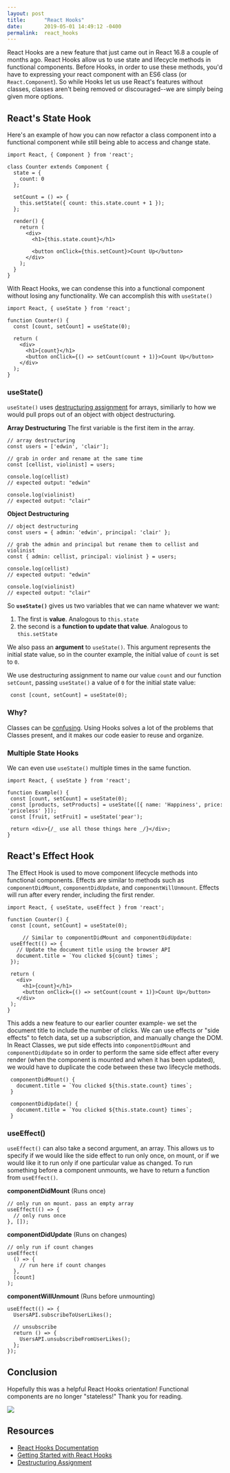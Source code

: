 ```yaml
---
layout: post
title:      "React Hooks"
date:       2019-05-01 14:49:12 -0400
permalink:  react_hooks
---
```



React Hooks are a new feature that just came out in React 16.8 a couple of months ago. React Hooks allow us to use state and lifecycle methods in functional components. Before Hooks, in order to use these methods, you'd have to expressing your react component with an ES6 class (or `React.Component`). So while Hooks let us use React's features without classes, classes aren't being removed or discouraged--we are simply being given more options.

## **React's State Hook**

Here's an example of how you can now refactor a class component into a functional component while still being able to access and change state.

```
import React, { Component } from 'react';

class Counter extends Component {
  state = {
    count: 0
  };

  setCount = () => {
    this.setState({ count: this.state.count + 1 });
  };

  render() {
    return (
      <div>
        <h1>{this.state.count}</h1>

        <button onClick={this.setCount}>Count Up</button>
      </div>
    );
  }
}
```

With React Hooks, we can condense this into a functional component without losing any functionality. We can accomplish this with `useState()`

```
import React, { useState } from 'react';

function Counter() {
  const [count, setCount] = useState(0);

  return (
    <div>
      <h1>{count}</h1>
      <button onClick={() => setCount(count + 1)}>Count Up</button>
    </div>
  );
}
```

### **useState()**

`useState()` uses [destructuring assignment](https://developer.mozilla.org/en-US/docs/Web/JavaScript/Reference/Operators/Destructuring_assignment) for arrays, similiarly to how we would pull props out of an object with object destructuring.

**Array Destructuring**
The first variable is the first item in the array.
```
// array destructuring
const users = ['edwin', 'clair'];

// grab in order and rename at the same time
const [cellist, violinist] = users;

console.log(cellist)
// expected output: "edwin"

console.log(violinist)
// expected output: "clair"
```

**Object Destructuring**
```
// object destructuring
const users = { admin: 'edwin', principal: 'clair' };

// grab the admin and principal but rename them to cellist and violinist
const { admin: cellist, principal: violinist } = users;

console.log(cellist)
// expected output: "edwin"

console.log(violinist)
// expected output: "clair"
```

So **`useState()`** gives us two variables that we can name whatever we want:
1. The first is **value**. Analogous to `this.state`
2. the second is a **function to update that value**. Analogous to `this.setState`

We also pass an **argument** to `useState()`. This argument represents the initial state value, so in the counter example, the initial value of `count` is set to `0`.

We use destructuring assignment to name our value `count` and our function `setCount`, passing `useState()` a value of `0` for the initial state value:
```
 const [count, setCount] = useState(0);
 ```
 
### **Why?**
 Classes can be [confusing](https://reactjs.org/docs/hooks-intro.html#classes-confuse-both-people-and-machines). Using Hooks solves a lot of the problems that Classes present, and it makes our code easier to reuse and organize.
 
### **Multiple State Hooks**
 We can even use `useState()` multiple times in the same function.
 ```
 import React, { useState } from 'react';

function Example() {
  const [count, setCount] = useState(0);
  const [products, setProducts] = useState([{ name: 'Happiness', price: 'priceless' }]);
  const [fruit, setFruit] = useState('pear');

  return <div>{/_ use all those things here _/}</div>;
}
 ```
 
 ## **React's Effect Hook**
 The Effect Hook is used to move component lifecycle methods into functional components. Effects are similar to methods such as `componentDidMount`, `componentDidUpdate`, and `componentWillUnmount`. Effects will run after every render, including the first render. 
 
 ```
 import React, { useState, useEffect } from 'react';

function Counter() {
  const [count, setCount] = useState(0);
	
	  // Similar to componentDidMount and componentDidUpdate:
  useEffect(() => {
    // Update the document title using the browser API
    document.title = `You clicked ${count} times`;
  });

  return (
    <div>
      <h1>{count}</h1>
      <button onClick={() => setCount(count + 1)}>Count Up</button>
    </div>
  );
}
 ```
 
 This adds a new feature to our earlier counter example- we set the document title to include the number of clicks. We can use effects or "side effects" to fetch data, set up a subscription, and manually change the DOM. In React Classes, we put side effects into `componentDidMount` and `componentDidUpdate` so in order to perform the same side effect after every render (when the component is mounted and when it has been updated), we would have to duplicate the code between these two lifecycle methods.
 
 ```
  componentDidMount() {
    document.title = `You clicked ${this.state.count} times`;
  }

  componentDidUpdate() {
    document.title = `You clicked ${this.state.count} times`;
  }
```

###  **useEffect()**
`useEffect()` can also take a second argument, an array. This allows us to specify if we would like the side effect to run only once, on mount, or if we would like it to run only if one particular value as changed. To run something before a component unmounts, we have to return a function from `useEffect()`.

**componentDidMount** (Runs once)
```
// only run on mount. pass an empty array
useEffect(() => {
  // only runs once
}, []);
```

**componentDidUpdate** (Runs on changes)
```
// only run if count changes
useEffect(
  () => {
    // run here if count changes
  },
  [count]
);
```

**componentWillUnmount** (Runs before unmounting)
```
useEffect(() => {
  UsersAPI.subscribeToUserLikes();

  // unsubscribe
  return () => {
    UsersAPI.unsubscribeFromUserLikes();
  };
});
```

## **Conclusion**
Hopefully this was a helpful React Hooks orientation! Functional components are no longer "stateless!" Thank you for reading. 

![](https://media.giphy.com/media/BkVqfREIvC012/giphy.gif)

## **Resources**
*   [React Hooks Documentation](https://reactjs.org/docs/hooks-intro.html)
*   [Getting Started with React Hooks](https://scotch.io/tutorials/getting-started-with-react-hooks)
*   [Destructuring Assignment](https://developer.mozilla.org/en-US/docs/Web/JavaScript/Reference/Operators/Destructuring_assignment)



